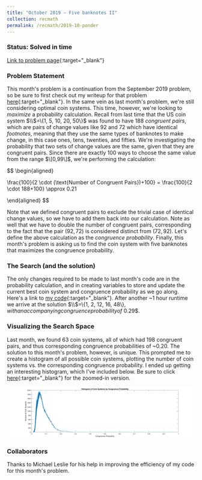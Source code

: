 ```yaml
---
title: "October 2019 – Five banknotes II"
collection: recmath
permalink: /recmath/2019-10-ponder
---
```

### Status: Solved in time

[Link to problem page](https://research.ibm.com/haifa/ponderthis/challenges/October2019.html){:target="_blank"}

### Problem Statement

This month's problem is a continuation from the September 2019 problem, so be sure to first check out my writeup for that problem [here](https://wildernboyden.github.io/recmath/2019-09-ponder){:target="_blank"}. In the same vein as last month's problem, we're still considering optimal coin systems. This time, however, we're looking to $maximize$ a probability calculation. Recall from last time that the US coin system $\\$=\\{1, 5, 10, 20, 50\\}$ was found to have 188 $congruent \text{ } pairs$, which are pairs of change values like $92$ and $72$ which have identical $footnotes$, meaning that they use the same types of banknotes to make change, in this case ones, tens, twenties, and fifties. We're investigating the probability that two sets of change values are the same, given that they are congruent pairs. Since there are exactly $100$ ways to choose the same value from the range $\[0,99\]$, we're performing the calculation:

$$
\begin{aligned}

\frac{100}{2 \cdot (\text{Number of Congruent Pairs})+100} = \frac{100}{2 \cdot 188+100} \approx 0.21 

\end{aligned}
$$

Note that we defined congruent pairs to exclude the trivial case of identical change values, so we have to add them back into our calculation. Note as well that we have to double the number of congruent pairs, corresponding to the fact that the pair $(92, 72)$ is considered distinct from $(72, 92)$. Let's define the above calculation as the $congruence \text{ } probability$. Finally, this month's problem is asking us to find the coin system with five banknotes that maximizes the congruence probability.

### The Search (and the solution)

The only changes required to be made to last month's code are in the probability calculation, and in creating variables to store and update the current best coin system and congruence probability as we go along. Here's a link to [my code](/files/2019-10-ponder-code.txt){:target="_blank"}. After another ~1 hour runtime we arrive at the solution $\\$=\\{1, 2, 12, 16, 48\\}$, with an accompanying congruence probability of ~$0.29$.

### Visualizing the Search Space

Last month, we found 63 coin systems, all of which had 198 congruent pairs, and thus corresponding congruence probabilities of ~0.20. The solution to this month's problem, however, is unique. This prompted me to create a histogram of all possible coin systems, plotting the number of coin systems vs. the corresponding congruence probability. I ended up getting an interesting histogram, which I've included below. Be sure to click [here](/files/histogram-of-congruence-probability.jpg){:target="_blank"} for the zoomed-in version.

![histogram](/images/histogram-of-congruence-probability.jpg)

### Collaborators

Thanks to Michael Leslie for his help in improving the efficiency of my code for this month's problem.
